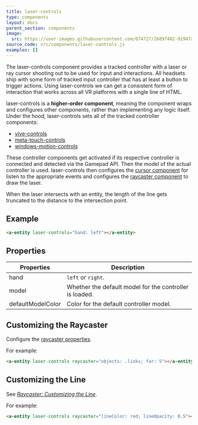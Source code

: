 ```yaml
---
title: laser-controls
type: components
layout: docs
parent_section: components
image:
  src: https://user-images.githubusercontent.com/674727/26897482-91947a94-4b7d-11e7-9cb5-5c47f50938e4.gif
source_code: src/components/laser-controls.js
examples: []
---
```


The laser-controls component provides a tracked controller with a laser or ray
cursor shooting out to be used for input and interactions. All headsets ship with some form of 
tracked input controller that has at least a button to trigger actions. Using laser-controls we can
get a consistent form of interaction that works across all VR platforms with
a single line of HTML.

[meta-touch-controls]: ./meta-touch-controls.md
[vive-controls]: ./vive-controls.md
[windows-motion-controls]: ./windows-motion-controls.md

laser-controls is a **higher-order component**, meaning the component wraps and
configures other components, rather than implementing any logic itself. Under
the hood, laser-controls sets all of the tracked controller components:

- [vive-controls]
- [meta-touch-controls]
- [windows-motion-controls]

[cursor]: ./cursor.md
[raycaster]: ./raycaster.md

These controller components get activated if its respective controller is
connected and detected via the Gamepad API. Then the model of the actual
controller is used. laser-controls then configures the [cursor
component][cursor] for listen to the appropriate events and configures the
[raycaster component][raycaster] to draw the laser.

When the laser intersects with an entity, the length of the line gets truncated
to the distance to the intersection point.

## Example

```html
<a-entity laser-controls="hand: left"></a-entity>
```

## Properties

| Properties        | Description                                             |
|-------------------|---------------------------------------------------------|
| hand              | `left` or `right`.                                      |
| model             | Whether the default model for the controller is loaded. |
| defaultModelColor | Color for the default controller model.                 |

## Customizing the Raycaster

Configure the [raycaster properties][raycaster].

For example:

```html
<a-entity laser-controls raycaster="objects: .links; far: 5"></a-entity>
```

## Customizing the Line

[customize]: ./raycaster.md#customizing-the-line

See [*Raycaster: Customizing the Line*][customize].

For example:

```html
<a-entity laser-controls raycaster="lineColor: red; lineOpacity: 0.5"></a-entity>
```
